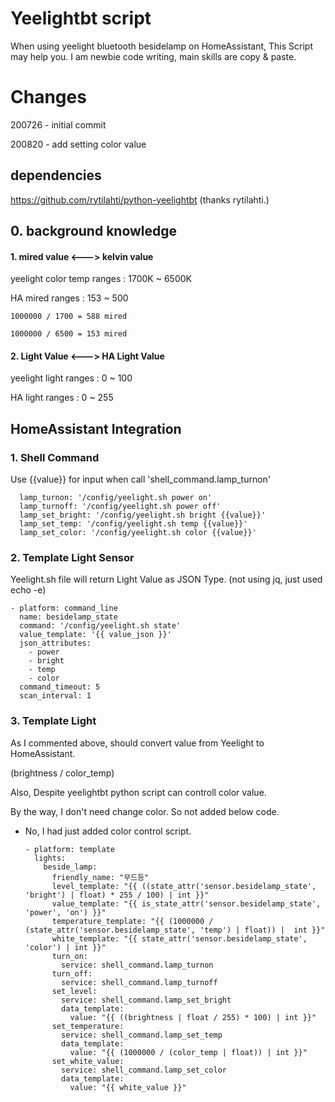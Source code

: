 # Yeelightbt script
When using yeelight bluetooth besidelamp on HomeAssistant, This Script may help you.
I am newbie code writing, main skills are copy & paste.

# Changes
200726 - initial commit

200820 - add setting color value

## dependencies

https://github.com/rytilahti/python-yeelightbt
(thanks rytilahti.)

## 0. background knowledge

#### 1. mired value <---> kelvin value
yeelight color temp ranges : 1700K ~ 6500K

HA mired ranges : 153 ~ 500

`1000000 / 1700 = 588 mired`

`1000000 / 6500 = 153 mired`

#### 2. Light Value <---> HA Light Value
yeelight light ranges : 0 ~ 100

HA light ranges : 0 ~ 255

## HomeAssistant Integration

### 1. Shell Command

Use {{value}} for input when call 'shell_command.lamp_turnon'

      lamp_turnon: '/config/yeelight.sh power on'
      lamp_turnoff: '/config/yeelight.sh power off'
      lamp_set_bright: '/config/yeelight.sh bright {{value}}'
      lamp_set_temp: '/config/yeelight.sh temp {{value}}'
      lamp_set_color: '/config/yeelight.sh color {{value}}'

### 2. Template Light Sensor

Yeelight.sh file will return Light Value as JSON Type.
(not using jq, just used echo -e)

    - platform: command_line
      name: besidelamp_state
      command: '/config/yeelight.sh state'
      value_template: '{{ value_json }}'
      json_attributes:
        - power
        - bright
        - temp
        - color
      command_timeout: 5
      scan_interval: 1

### 3. Template Light

As I commented above, should convert value from Yeelight to HomeAssistant.

(brightness / color_temp)

Also, Despite yeelightbt python script can controll color value.

By the way, I don't need change color. So not added below code.

- No, I had just added color control script.

      - platform: template
        lights:
          beside_lamp:
            friendly_name: "무드등"
            level_template: "{{ ((state_attr('sensor.besidelamp_state', 'bright') | float) * 255 / 100) | int }}"
            value_template: "{{ is_state_attr('sensor.besidelamp_state', 'power', 'on') }}"
            temperature_template: "{{ (1000000 / (state_attr('sensor.besidelamp_state', 'temp') | float)) |  int }}"
            white_template: "{{ state_attr('sensor.besidelamp_state', 'color') | int }}"
            turn_on:
              service: shell_command.lamp_turnon
            turn_off:
              service: shell_command.lamp_turnoff
            set_level:
              service: shell_command.lamp_set_bright
              data_template:
                value: "{{ ((brightness | float / 255) * 100) | int }}"
            set_temperature:
              service: shell_command.lamp_set_temp
              data_template:
                value: "{{ (1000000 / (color_temp | float)) | int }}"
            set_white_value:
              service: shell_command.lamp_set_color
              data_template:
                value: "{{ white_value }}"

